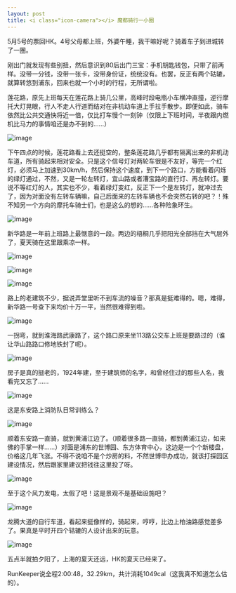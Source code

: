 ```yaml
---
layout: post
title: <i class="icon-camera"></i> 魔都骑行一小圈
---
```


5月5号的票回HK。4号父母都上班，外婆午睡，我干嘛好呢？骑着车子到进城转了一圈。

刚出门就发现有些别扭，然后意识到80后出门三宝：手机钥匙钱包，只带了前两样。没带一分钱，没带一张卡，没带身份证，统统没有。也罢，反正有两个轱辘，就算转悠到浦东，回来也就一个小时的行程，无所谓啦。

莲花路，原先上班每天在莲花路上骑几公里，高峰时段电瓶小车横冲直撞，逆行摩托大灯晃眼，行人不走人行道而结对在非机动车道上手拉手散步。即便如此，骑车依然比公共交通快将近一倍，仅比打车慢个一刻钟（仅限上下班时间，半夜跟内燃机比马力的事情咱还是办不到的……）

![image](http://qingpei.me/images/in_post/2012/05/IMG_0266.jpg)

下午四点的时候，莲花路看上去还挺空的，整条莲花路几乎都有隔离出来的非机动车道，所有骑起来相对安全。只是这个信号灯对两轮车很是不友好，等完一个红灯，必须马上加速到30km/h，然后保持这个速度，到下一个路口，方能看着闪烁的绿灯通过，不然，又是一轮左转灯，宜山路或者漕宝路的直行灯、再左转灯。要说不等红灯的人，其实也不少，看着绿灯变红，反正下一个是左转灯，就冲过去了，因为对面没有左转车辆嘛，自己后面来的左转车辆也不会突然右转的吧？！殊不知另一个方向的摩托车骑士们，也是这么的想的……各种险象环生。

![image](http://qingpei.me/images/in_post/2012/05/IMG_0285.jpg)

新华路是一年前上班路上最惬意的一段。两边的梧桐几乎把阳光全部挡在大气层外了，夏天骑在这里跟乘凉一样。

![image](http://qingpei.me/images/in_post/2012/05/IMG_0279.jpg)

![image](http://qingpei.me/images/in_post/2012/05/IMG_0284.jpg)

![image](http://qingpei.me/images/in_post/2012/05/IMG_0286.jpg)

路上的老建筑不少，据说弄堂里听不到车流的噪音？那真是挺难得的。嗯，难得，新华路一号查下来均价十万一平，当然很难得到啦。

![image](http://qingpei.me/images/in_post/2012/05/IMG_0288.jpg)

一拐弯，就到淮海路武康路了，这个路口原来坐113路公交车上班是要路过的（谁让华山路路口修地铁封了呢）。

![image](http://qingpei.me/images/in_post/2012/05/IMG_0298.jpg)

房子是真的挺老的，1924年建，至于建筑师的名字，和曾经住过的那些人名，我看完又忘了……

![image](http://qingpei.me/images/in_post/2012/05/IMG_0303.jpg)

这是东安路上消防队日常训练么？

![image](http://qingpei.me/images/in_post/2012/05/IMG_0307.jpg)

顺着东安路一直骑，就到黄浦江边了。（顺着很多路一直骑，都到黄浦江边，如来佛的手掌一样……）对面是浦东的世博园、东方体育中心，这边是一个个新楼盘，价格这几年飞涨。不得不说咱不是个炒房的料，不然世博申办成功，就该打探园区建设情况，然后跟家里建议把钱往这里投了呀。

![image](http://qingpei.me/images/in_post/2012/05/IMG_0309.jpg)

至于这个风力发电，太假了吧！这是景观不是基础设施吧？

![image](http://qingpei.me/images/in_post/2012/05/IMG_0310.jpg)

龙腾大道的自行车道，看起来挺像样的，骑起来，哼哼，比边上柏油路感觉差多了。果真是平时开四个轱辘的人设计出来的玩意。

![image](http://qingpei.me/images/in_post/2012/05/IMG_0312.jpg)

五点半就拍夕阳了，上海的夏天还远，HK的夏天已经来了。

RunKeeper说全程2:00:48，32.29km，共计消耗1049cal（这我真不知道怎么估的）。
